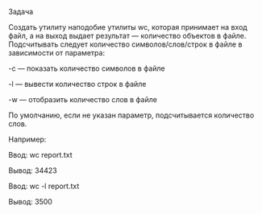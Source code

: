 Задача



Создать утилиту наподобие утилиты wc, которая принимает на вход файл, а на выход выдает результат — количество объектов в файле. Подсчитывать следует количество символов/слов/строк в файле в зависимости от параметра:

-с — показать количество символов в файле

-l — вывести количество строк в файле

-w — отобразить количество слов в файле

По умолчанию, если не указан параметр, подсчитывается количество слов.

Например: 

Ввод: wc report.txt

Вывод: 34423

Ввод: wc -l report.txt

Вывод: 3500
